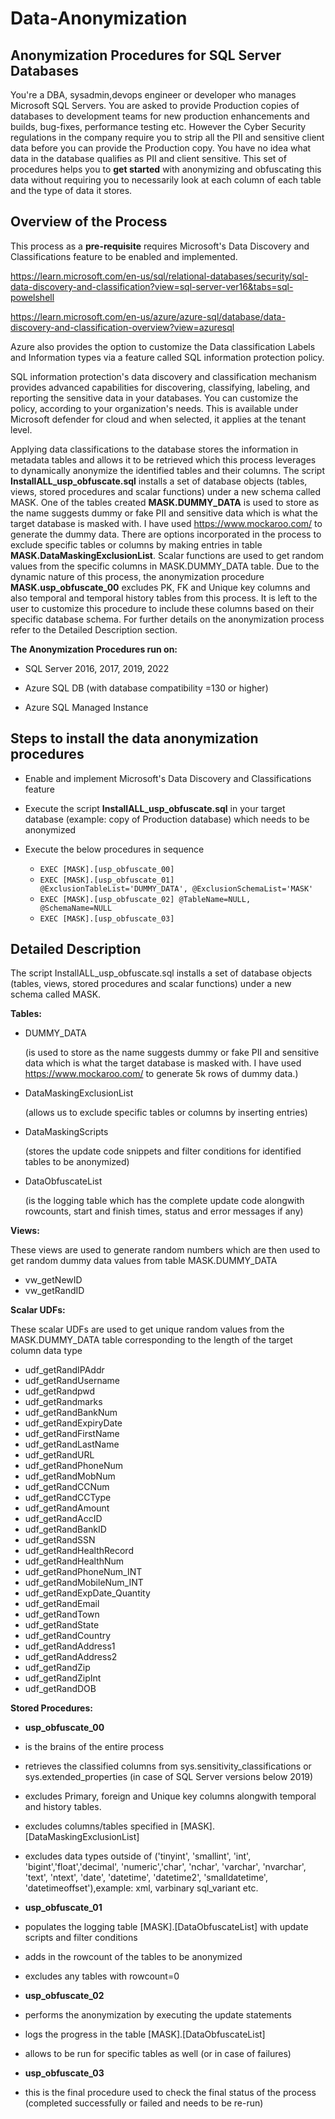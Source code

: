 #  Data-Anonymization
## Anonymization Procedures for SQL Server Databases

You're a DBA, sysadmin,devops engineer or developer who manages Microsoft SQL Servers. You are asked to provide Production copies of databases to development teams for new production enhancements and builds, bug-fixes, performance testing etc. However the Cyber Security regulations in the company require you to strip all the PII and sensitive client data before you can provide the Production copy. You have no idea what data in the database qualifies as PII and client sensitive. This set of procedures helps you to **get started** with anonymizing and obfuscating this data without requiring you to necessarily look at each column of each table and the type of data it stores.

## Overview of the Process
This process as a **pre-requisite** requires Microsoft's Data Discovery and Classifications feature to be enabled and implemented.

https://learn.microsoft.com/en-us/sql/relational-databases/security/sql-data-discovery-and-classification?view=sql-server-ver16&tabs=sql-powelshell

https://learn.microsoft.com/en-us/azure/azure-sql/database/data-discovery-and-classification-overview?view=azuresql

Azure also provides the option to customize the Data classification Labels and Information types via a feature called SQL information protection policy.

SQL information protection's data discovery and classification mechanism provides advanced capabilities for discovering, classifying, labeling, and reporting the sensitive data in your databases. You can customize the policy, according to your organization's needs. This is available under Microsoft defender for cloud and when selected, it applies at the tenant level.

Applying data classifications to the database stores the information in metadata tables and allows it to be retrieved which this process leverages to dynamically anonymize the identified tables and their columns. The script **InstallALL_usp_obfuscate.sql** installs a set of database objects (tables, views, stored procedures and scalar functions) under a new schema called MASK. One of the tables created **MASK.DUMMY_DATA** is used to store as the name suggests dummy or fake PII and sensitive data which is what the target database is masked with. I have used https://www.mockaroo.com/ to generate the dummy data. There are options incorporated in the process to exclude specific tables or columns by making entries in table **MASK.DataMaskingExclusionList**. Scalar functions are used to get random values from the specific columns in MASK.DUMMY_DATA table. Due to the dynamic nature of this process, the anonymization procedure **MASK.usp_obfuscate_00** excludes PK, FK and Unique key columns and also temporal and temporal history tables from this process. It is left to the user to customize this procedure to include these columns based on their specific database schema. For further details on the anonymization process refer to the Detailed Description section. 

**The Anonymization Procedures run on:**

- SQL Server 2016, 2017, 2019, 2022
* Azure SQL DB (with database compatibility =130 or higher)
+ Azure SQL Managed Instance

## Steps to install the data anonymization procedures

- Enable and implement Microsoft's Data Discovery and Classifications feature
- Execute the script **InstallALL_usp_obfuscate.sql** in your target database (example: copy of Production database) which needs to be anonymized
- Execute the below procedures in sequence
  
  - `EXEC [MASK].[usp_obfuscate_00]`
  - `EXEC [MASK].[usp_obfuscate_01] @ExclusionTableList='DUMMY_DATA', @ExclusionSchemaList='MASK'`
  - `EXEC [MASK].[usp_obfuscate_02] @TableName=NULL, @SchemaName=NULL`
  - `EXEC [MASK].[usp_obfuscate_03]`

## Detailed Description

The script InstallALL_usp_obfuscate.sql installs a set of database objects (tables, views, stored procedures and scalar functions) under a new schema called MASK.

**Tables:**

- DUMMY_DATA

  (is used to store as the name suggests dummy or fake PII and sensitive data which is what the target database is masked with. I have used https://www.mockaroo.com/ to generate 5k rows of 
   dummy data.)
- DataMaskingExclusionList

  (allows us to exclude specific tables or columns by inserting entries)
- DataMaskingScripts

  (stores the update code snippets and filter conditions for identified tables to be anonymized)
- DataObfuscateList

  (is the logging table which has the complete update code alongwith rowcounts, start and finish times, status and error messages if any)

**Views:**

These views are used to generate random numbers which are then used to get random dummy data values from table MASK.DUMMY_DATA
- vw_getNewID
- vw_getRandID

**Scalar UDFs:**

These scalar UDFs are used to get unique random values from the MASK.DUMMY_DATA table corresponding to the length of the target column data type

- udf_getRandIPAddr
- udf_getRandUsername
- udf_getRandpwd
- udf_getRandmarks
- udf_getRandBankNum
- udf_getRandExpiryDate
- udf_getRandFirstName
- udf_getRandLastName
- udf_getRandURL
- udf_getRandPhoneNum
- udf_getRandMobNum
- udf_getRandCCNum
- udf_getRandCCType
- udf_getRandAmount
- udf_getRandAccID
- udf_getRandBankID
- udf_getRandSSN
- udf_getRandHealthRecord
- udf_getRandHealthNum
- udf_getRandPhoneNum_INT
- udf_getRandMobileNum_INT
- udf_getRandExpDate_Quantity
- udf_getRandEmail
- udf_getRandTown
- udf_getRandState
- udf_getRandCountry
- udf_getRandAddress1
- udf_getRandAddress2
- udf_getRandZip
- udf_getRandZipInt
- udf_getRandDOB

**Stored Procedures:**

- **usp_obfuscate_00**

- is the brains of the entire process
- retrieves the classified columns from sys.sensitivity_classifications or sys.extended_properties (in case of SQL Server versions below 2019)
- excludes Primary, foreign and Unique key columns alongwith temporal and history tables.
- excludes columns/tables specified in [MASK].[DataMaskingExclusionList]
- excludes data types outside of ('tinyint', 'smallint', 'int', 'bigint','float','decimal', 'numeric','char', 'nchar', 'varchar', 'nvarchar', 'text', 'ntext', 'date', 'datetime', 'datetime2', 
  'smalldatetime', 'datetimeoffset'),example: xml, varbinary sql_variant etc.
  
- **usp_obfuscate_01**

- populates the logging table [MASK].[DataObfuscateList] with update scripts and filter conditions
- adds in the rowcount of the tables to be anonymized
- excludes any tables with rowcount=0
  
- **usp_obfuscate_02**

- performs the anonymization by executing the update statements
- logs the progress in the table [MASK].[DataObfuscateList]
- allows to be run for specific tables as well (or in case of failures)
  
- **usp_obfuscate_03**

- this is the final procedure used to check the final status of the process (completed successfully or failed and needs to be re-run)
     
